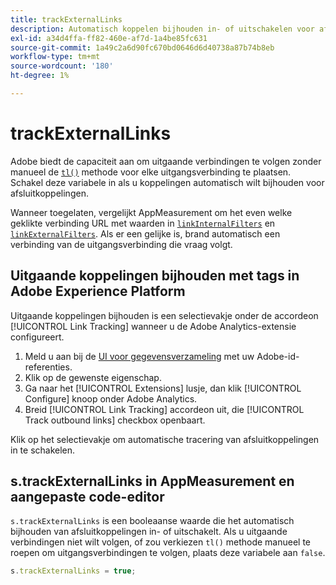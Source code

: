 ```yaml
---
title: trackExternalLinks
description: Automatisch koppelen bijhouden in- of uitschakelen voor afsluitkoppelingen.
exl-id: a34d4ffa-ff82-460e-af7d-1a4be85fc631
source-git-commit: 1a49c2a6d90fc670bd0646d6d40738a87b74b8eb
workflow-type: tm+mt
source-wordcount: '180'
ht-degree: 1%

---
```


# trackExternalLinks

Adobe biedt de capaciteit aan om uitgaande verbindingen te volgen zonder manueel de [`tl()`](../functions/tl-method.md) methode voor elke uitgangsverbinding te plaatsen. Schakel deze variabele in als u koppelingen automatisch wilt bijhouden voor afsluitkoppelingen.

Wanneer toegelaten, vergelijkt AppMeasurement om het even welke geklikte verbinding URL met waarden in [`linkInternalFilters`](linkinternalfilters.md) en [`linkExternalFilters`](linkexternalfilters.md). Als er een gelijke is, brand automatisch een verbinding van de uitgangsverbinding die vraag volgt.

## Uitgaande koppelingen bijhouden met tags in Adobe Experience Platform

Uitgaande koppelingen bijhouden is een selectievakje onder de accordeon [!UICONTROL Link Tracking] wanneer u de Adobe Analytics-extensie configureert.

1. Meld u aan bij de [UI voor gegevensverzameling](https://experience.adobe.com/data-collection) met uw Adobe-id-referenties.
2. Klik op de gewenste eigenschap.
3. Ga naar het [!UICONTROL Extensions] lusje, dan klik [!UICONTROL Configure] knoop onder Adobe Analytics.
4. Breid [!UICONTROL Link Tracking] accordeon uit, die [!UICONTROL Track outbound links] checkbox openbaart.

Klik op het selectievakje om automatische tracering van afsluitkoppelingen in te schakelen.

## s.trackExternalLinks in AppMeasurement en aangepaste code-editor

`s.trackExternalLinks` is een booleaanse waarde die het automatisch bijhouden van afsluitkoppelingen in- of uitschakelt. Als u uitgaande verbindingen niet wilt volgen, of zou verkiezen `tl()` methode manueel te roepen om uitgangsverbindingen te volgen, plaats deze variabele aan `false`.

```js
s.trackExternalLinks = true;
```
